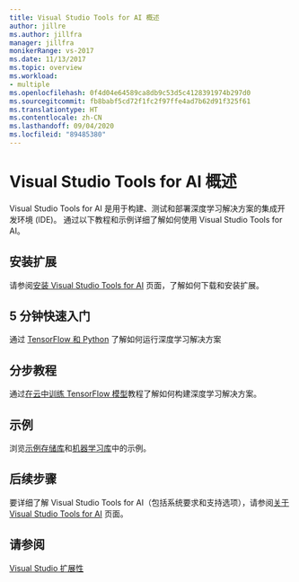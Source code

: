 ```yaml
---
title: Visual Studio Tools for AI 概述
author: jillre
ms.author: jillfra
manager: jillfra
monikerRange: vs-2017
ms.date: 11/13/2017
ms.topic: overview
ms.workload:
- multiple
ms.openlocfilehash: 0f4d04e64589ca8db9c53d5c4128391974b297d0
ms.sourcegitcommit: fb8babf5cd72f1fc2f97ffe4ad7b62d91f325f61
ms.translationtype: HT
ms.contentlocale: zh-CN
ms.lasthandoff: 09/04/2020
ms.locfileid: "89485380"
---
```

# <a name="overview-of-visual-studio-tools-for-ai"></a>Visual Studio Tools for AI 概述

Visual Studio Tools for AI 是用于构建、测试和部署深度学习解决方案的集成开发环境 (IDE)。 通过以下教程和示例详细了解如何使用 Visual Studio Tools for AI。

## <a name="install-the-extension"></a>安装扩展

请参阅[安装 Visual Studio Tools for AI](installation.md) 页面，了解如何下载和安装扩展。

## <a name="5-minute-quickstart"></a>5 分钟快速入门 

通过 [TensorFlow 和 Python](tensorflow-local.md) 了解如何运行深度学习解决方案

## <a name="step-by-step-tutorial"></a>分步教程

通过[在云中训练 TensorFlow 模型](tensorflow-vm.md)教程了解如何构建深度学习解决方案。

## <a name="samples"></a>示例

浏览[示例存储库](https://github.com/Microsoft/samples-for-ai)和[机器学习库](https://gallery.cortanaintelligence.com/projects)中的示例。

## <a name="next-steps"></a>后续步骤

要详细了解 Visual Studio Tools for AI（包括系统要求和支持选项），请参阅[关于 Visual Studio Tools for AI](about-ai-tools.md) 页面。

## <a name="see-also"></a>请参阅
[Visual Studio 扩展性](../extensibility/index.yml?view=vs-2017)